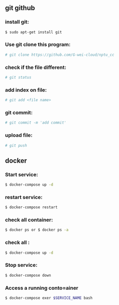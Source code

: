 ## git github
### install git:
```sh
$ sudo apt-get install git
```

### Use git clone this program:
```sh
# git clone https://github.com/G-wei-cloud/nptu_cc 
```

### check if the file different:
```sh
# git status
```

### add index on file:
```sh
# git add <file name>
```

### git commit:
```sh
# git commit -m 'add commit'
```

### upload file:
```sh
# git push
```

## docker
### Start service:
```sh
$ docker-compose up -d
```

### restart service:
```sh
$ docker-compose restart
```

### check all container:
```sh
$ docker ps or $ docker ps -a
```

### check all :
```sh
$ docker-compose up -d
```

### Stop service:
```sh
$ docker-compose down
```

### Access a running conto=ainer
```sh
$ docker-compose exer $SERVICE_NAME bash
```
